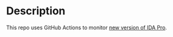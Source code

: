# Description

This repo uses GitHub Actions to monitor [new version of IDA Pro](https://www.hex-rays.com/updida/).
